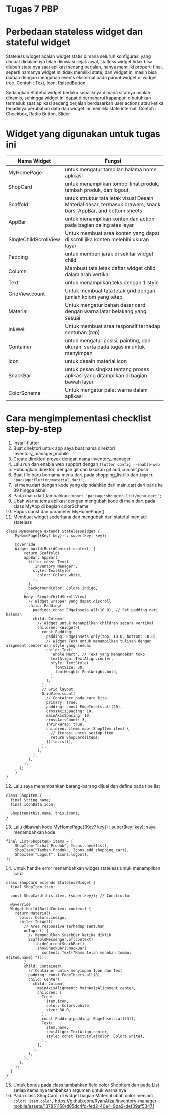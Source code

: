 # Tugas 7 PBP

# Perbedaan stateless widget dan stateful widget

Stateless widget adalah widget statis dimana seluruh konfigurasi yang dimuat didalamnya telah diinisiasi sejak awal, statless widget tidak bisa diubah state nya saat aplikasi sedang berjalan, hanya memiliki properti final, seperti namanya widget ini tidak memiliki state, dan widget ini masih bisa diubah dengan mengubah events eksternal pada parent widget di widget tree.
Contoh : Text, Icon, RaisedButton.

Sedangkan Stateful widget berlaku sebaliknya dimana sifatnya adalah dinamis, sehingga widget ini dapat diperbaharui kapanpun dibutuhkan termasuk saat aplikasi sedang berjalan berdasarkan user actions atau ketika terjadinya perubahan data dan widget ini memiliki state internal.
Contoh : Checkbox, Radio Button, Slider

# Widget yang digunakan untuk tugas ini
| Nama Widget | Fungsi |
| --- | --- |
|MyHomePage|untuk mengatur tampilan halama home aplikasi|
|ShopCard|untuk menampilkan tombol lihat produk, tambah produk, dan logout|
|Scaffold|untuk struktur tata letak visual Desain Material dasar, termasuk drawers, snack bars, AppBar, and bottom sheets|
|AppBar|untuk menampilkan konten dan action pada bagian paling atas layar|
|SingleChildScrollView| Untuk membuat area konten yang dapat di scroll jika konten melebihi ukuran layar|
|Padding|untuk memberi jarak di sekitar widget child|
|Column|Membuat tata letak daftar widget child dalam arah vertikal|
|Text|untuk menampilkan teks dengan 1 style|
|GridView.count|Untuk membuat tata letak grid dengan jumlah kolom yang tetap|
|Material|Untuk mengatur bahan dasar card dengan warna latar belakang yang sesuai|
|InkWell|Untuk membuat area responsif terhadap sentuhan (*tap*)|
|Container|untuk mengatur posisi, painting, dan ukuran, serta pada tugas ini untuk menyimpan|
|Icon|untuk desain material icon|
|SnackBar|untuk pesan singkat tentang proses aplikasi yang ditampilkan di bagian bawah layar|
|ColorScheme|Untuk mengatur palet warna dalam aplikasi|

# Cara mengimplementasi checklist step-by-step
1. Install flutter
2. Buat direktori untuk app saya buat nama direktori inventory_manager_mobile
3. Create direktori proyek dengan nama inventory_manager
4. Lalu run dan enable web support dengan ```flutter config --enable-web```
5. Hubungkan direktori dengan git dan lakukan git add,commit,push
6. Buat file baru bernama menu.dart pada shopping_list/lib dan ```import 'package:flutter/material.dart';```
7. Isi menu.dart dengan kode yang dipindahkan dari main.dart dari baris ke 39 hingga akhir
8. Pada main.dart tambahkan ```import 'package:shopping_list/menu.dart';```
9. Ubah warna tema aplikasi dengan mengubah kode di main.dart pada class MyApp di bagian colorScheme
10. Hapus const dan parameter MyHomePage()
11. Membuat widget sederhana dan mengubah dari stateful menjadi stateless 
```
class MyHomePage extends StatelessWidget {
    MyHomePage({Key? key}) : super(key: key);

    @override
    Widget build(BuildContext context) {
        return Scaffold(
        appBar: AppBar(
          title: const Text(
            'Inventory Manager',
            style: TextStyle(
              color: Colors.white,
            ),
          ),
          backgroundColor: Colors.indigo,
        ),
        body: SingleChildScrollView(
          // Widget wrapper yang dapat discroll
          child: Padding(
            padding: const EdgeInsets.all(10.0), // Set padding dari halaman
            child: Column(
              // Widget untuk menampilkan children secara vertikal
              children: <Widget>[
                const Padding(
                  padding: EdgeInsets.only(top: 10.0, bottom: 10.0),
                  // Widget Text untuk menampilkan tulisan dengan alignment center dan style yang sesuai
                  child: Text(
                    'Whole Mart', // Text yang menandakan toko
                    textAlign: TextAlign.center,
                    style: TextStyle(
                      fontSize: 30,
                      fontWeight: FontWeight.bold,
                    ),
                  ),
                ),
                // Grid layout
                GridView.count(
                  // Container pada card kita.
                  primary: true,
                  padding: const EdgeInsets.all(20),
                  crossAxisSpacing: 10,
                  mainAxisSpacing: 10,
                  crossAxisCount: 3,
                  shrinkWrap: true,
                  children: items.map((ShopItem item) {
                    // Iterasi untuk setiap item
                    return ShopCard(item);
                  }).toList(),
                ),
              ],
            ),
          ),
        ),
      );
    }
}
```
12. Lalu saya menambahkan barang-barang dijual dan define pada tipe list
```
class ShopItem {
  final String name;
  final IconData icon;

  ShopItem(this.name, this.icon);
}
```

13. Lalu dibawah kode MyHomePage({Key? key}) : super(key: key); saya menambahkan kode 
```
final List<ShopItem> items = [
    ShopItem("Lihat Produk", Icons.checklist),
    ShopItem("Tambah Produk", Icons.add_shopping_cart),
    ShopItem("Logout", Icons.logout),
];
```

14. Untuk handle error menambahkan widget stateless untuk menampilkan card
```
class ShopCard extends StatelessWidget {
  final ShopItem item;

  const ShopCard(this.item, {super.key}); // Constructor

  @override
  Widget build(BuildContext context) {
    return Material(
      color: Colors.indigo,
      child: InkWell(
        // Area responsive terhadap sentuhan
        onTap: () {
          // Memunculkan SnackBar ketika diklik
          ScaffoldMessenger.of(context)
            ..hideCurrentSnackBar()
            ..showSnackBar(SnackBar(
                content: Text("Kamu telah menekan tombol ${item.name}!")));
        },
        child: Container(
          // Container untuk menyimpan Icon dan Text
          padding: const EdgeInsets.all(8),
          child: Center(
            child: Column(
              mainAxisAlignment: MainAxisAlignment.center,
              children: [
                Icon(
                  item.icon,
                  color: Colors.white,
                  size: 30.0,
                ),
                const Padding(padding: EdgeInsets.all(3)),
                Text(
                  item.name,
                  textAlign: TextAlign.center,
                  style: const TextStyle(color: Colors.white),
                ),
              ],
            ),
          ),
        ),
      ),
    );
  }
}
```

15. Untuk bonus pada class tambahkan field color ShopItem dan pada List<ShopItem> setiap items nya tambahkan argumen untuk warna nya
16. Pada class ShopCard, di widget bagian Material ubah color menjadi ```color: item.color,```
https://github.com/RyanAfzal/inventory-manager-mobile/assets/137851158/d85dc4fd-fed2-40e4-9ba9-def39af53471
